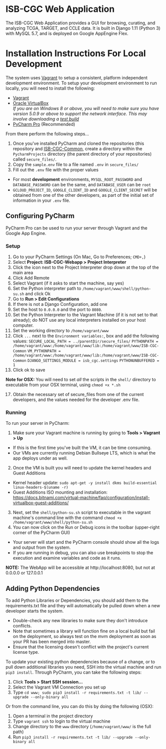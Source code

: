 # ISB-CGC Web Application

The ISB-CGC Web Application provides a GUI for browsing, curating, and analyzing TCGA, TARGET, and CCLE data. It is built in Django 1.11 (Python 3) with MySQL 5.7, and is deployed on Google AppEngine Flex.

# Installation Instructions For Local Development

The system uses [Vagrant](https://www.vagrantup.com/) to setup a consistent, platform independent development environment. To setup your development environment to run locally, you will need to install the following:

 * [Vagrant](https://www.vagrantup.com/downloads.html)
 * [Oracle VirtualBox](https://www.virtualbox.org/wiki/Downloads)<br>*If you are on Windows 8 or above, you will need to make sure you have version 5.0.9 or above to support the network interface. This may involve downloading a [test build](https://www.virtualbox.org/wiki/Testbuilds)*
 * [PyCharm Pro](https://www.jetbrains.com/pycharm/) (Recommended)

From there perform the following steps...

 1. Once you've installed PyCharm and cloned the repositories (this repository and [ISB-CGC-Common](https://github.com/isb-cgc/ISB-CGC-Common), create a directory within the `PycharmProjects` directory (the parent directory of your repositories) called `secure_files/`.
 2. Copy the `sample.env` file to a file named `.env` in `secure_files/`
 3. Fill out the `.env` file with the proper values
   * For most **development** environments, `MYSQL_ROOT_PASSWORD` and `DATABASE_PASSWORD` can be the same, and `DATABASE_USER` can be `root`
   * `GCLOUD_PROJECT_ID`, `GOOGLE_CLIENT_ID` and `GOOGLE_CLIENT_SECRET` will be obtained from one of the other developers, as part of the initial set of information in your `.env` file.

## Configuring PyCharm

PyCharm Pro can be used to run your server through Vagrant and the Google App Engine.

### Setup

 1. Go to your PyCharm Settings (On Mac, Go to Preferences; `CMD+,`)
 2. Select **Project: ISB-CGC-Webapp > Project Interpreter**
 3. Click the icon next to the Project Interpreter drop down at the top of the main area
 4. Click Add Remote
 5. Select Vagrant (if it asks to start the machine, say yes)
 6. Set the Python interpreter path to `/home/vagrant/www/shell/python-su.sh` and click Ok
 7. Go to **Run > Edit Configurations**
 8. If there is not a Django Configuration, add one
 9. Set the host to `0.0.0.0` and the port to `8080`. 
 10. Set the Python Interpreter to the Vagrant Machine (if it is not set to that already); do NOT use any local interpreters installed on your host computer.
 11. Set the working directory to `/home/vagrant/www`
 12. Click `...` next to the `Environment variables:`, box and add the following values:
     `SECURE_LOCAL_PATH = ../parentDir/secure_files/`
     `PYTHONPATH = /home/vagrant/www:/home/vagrant/www/lib:/home/vagrant/www/ISB-CGC-Common`
     `VM_PYTHONPATH = /home/vagrant/www:/home/vagrant/www/lib:/home/vagrant/www/ISB-CGC-Common`
     `DJANGO_SETTINGS_MODULE = isb_cgc.settings`
     `PYTHONUNBUFFERED = 1`
 13. Click ok to save

**Note for OSX:** You will need to set *all* the scripts in the `shell/` directory to executable from your OSX terminal, using `chmod +x *.sh`   

 17. Obtain the necessary set of secure_files from one of the current developers, and the values needed for the developer .env file.

### Running

To run your server in PyCharm:

 1. Make sure your Vagrant machine is running by going to **Tools > Vagrant > Up**
  * If this is the first time you've built the VM, it can be time consuming.
  * Our VMs are currently running Debian Bullseye LTS, which is what the app deploys under as well.
 2. Once the VM is built you will need to update the kernel headers and Guest Additions
  * Kernel header update: `sudo apt-get -y install dkms build-essential linux-headers-$(uname -r)`
  * Guest Additions ISO mounting and installation: https://docs.bitnami.com/virtual-machine/faq/configuration/install-virtualbox-guest-additions/
 3. Next, set the `shell/python-su.sh` script to executable in the vagrant machine's command line with the command `chmod +x /home/vagrant/www/shell/python-su.sh`
 4. You can now click on the Run or Debug icons in the toolbar (upper-right corner of the PyCharm GUI)
  * Your server will start and the PyCharm console should show all the logs and output from the system. 
  * If you are running in debug, you can also use breakpoints to stop the execution and examine variables and code as it runs.

**NOTE:** The WebApp will be accessible at http://localhost:8080, but not at 0.0.0.0 or 127.0.0.1

## Adding Python Dependencies

To add Python Libraries or Dependencies, you should add them to the requirements.txt file and they will automatically be pulled down when a new developer starts the system.
 * Double-check any new libraries to make sure they don't introduce conflicts.
 * Note that sometimes a library will function fine on a local build but fail on the deployment, so always test on the mvm deployment as soon as your PR has been merged into master.
 * Ensure that the licensing doesn't conflict with the project's current license type.

To update your existing python dependencies because of a change, or to pull down additional libraries you need, SSH into the virtual machine and run `pip3 install`. Through PyCharm, you can take the following steps:

 1. Click **Tools > Start SSH session...**
 2. Select the Vagrant VM Connection you set up
 3. Type `cd www; sudo pip3 install -r requirements.txt -t lib/ --upgrade --only-binary all`

Or from the command line, you can do this by doing the following (OSX):

 1. Open a terminal in the project directory
 2. Type `vagrant ssh` to login to the virtual machine
 3. Change directory to the `www` directory (`/home/vagrant/www/` is the full path)
 4. Run `pip3 install -r requirements.txt -t lib/ --upgrade --only-binary all`

